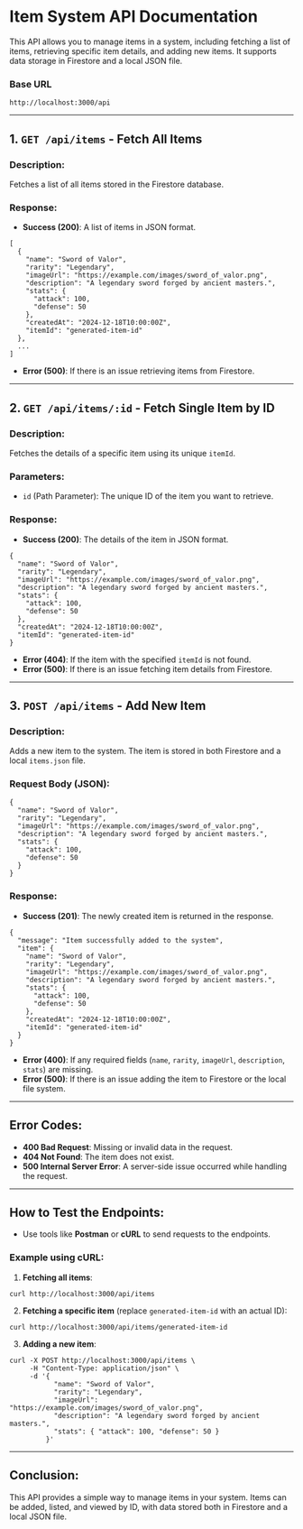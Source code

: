# Item System API Documentation

This API allows you to manage items in a system, including fetching a list of items, retrieving specific item details, and adding new items. It supports data storage in Firestore and a local JSON file.

### Base URL
```
http://localhost:3000/api
```

---

## 1. `GET /api/items` - Fetch All Items

### Description:
Fetches a list of all items stored in the Firestore database.

### Response:
- **Success (200)**: A list of items in JSON format.

```
[
  {
    "name": "Sword of Valor",
    "rarity": "Legendary",
    "imageUrl": "https://example.com/images/sword_of_valor.png",
    "description": "A legendary sword forged by ancient masters.",
    "stats": {
      "attack": 100,
      "defense": 50
    },
    "createdAt": "2024-12-18T10:00:00Z",
    "itemId": "generated-item-id"
  },
  ...
]
```

- **Error (500)**: If there is an issue retrieving items from Firestore.

---

## 2. `GET /api/items/:id` - Fetch Single Item by ID

### Description:
Fetches the details of a specific item using its unique `itemId`.

### Parameters:
- `id` (Path Parameter): The unique ID of the item you want to retrieve.

### Response:
- **Success (200)**: The details of the item in JSON format.

```
{
  "name": "Sword of Valor",
  "rarity": "Legendary",
  "imageUrl": "https://example.com/images/sword_of_valor.png",
  "description": "A legendary sword forged by ancient masters.",
  "stats": {
    "attack": 100,
    "defense": 50
  },
  "createdAt": "2024-12-18T10:00:00Z",
  "itemId": "generated-item-id"
}
```

- **Error (404)**: If the item with the specified `itemId` is not found.
- **Error (500)**: If there is an issue fetching item details from Firestore.

---

## 3. `POST /api/items` - Add New Item

### Description:
Adds a new item to the system. The item is stored in both Firestore and a local `items.json` file.

### Request Body (JSON):
```
{
  "name": "Sword of Valor",
  "rarity": "Legendary",
  "imageUrl": "https://example.com/images/sword_of_valor.png",
  "description": "A legendary sword forged by ancient masters.",
  "stats": {
    "attack": 100,
    "defense": 50
  }
}
```

### Response:
- **Success (201)**: The newly created item is returned in the response.

```
{
  "message": "Item successfully added to the system",
  "item": {
    "name": "Sword of Valor",
    "rarity": "Legendary",
    "imageUrl": "https://example.com/images/sword_of_valor.png",
    "description": "A legendary sword forged by ancient masters.",
    "stats": {
      "attack": 100,
      "defense": 50
    },
    "createdAt": "2024-12-18T10:00:00Z",
    "itemId": "generated-item-id"
  }
}
```

- **Error (400)**: If any required fields (`name`, `rarity`, `imageUrl`, `description`, `stats`) are missing.
- **Error (500)**: If there is an issue adding the item to Firestore or the local file system.

---

## Error Codes:
- **400 Bad Request**: Missing or invalid data in the request.
- **404 Not Found**: The item does not exist.
- **500 Internal Server Error**: A server-side issue occurred while handling the request.

---

## How to Test the Endpoints:

- Use tools like **Postman** or **cURL** to send requests to the endpoints.

### Example using cURL:

1. **Fetching all items**:
```
curl http://localhost:3000/api/items
```

2. **Fetching a specific item** (replace `generated-item-id` with an actual ID):
```
curl http://localhost:3000/api/items/generated-item-id
```

3. **Adding a new item**:
```
curl -X POST http://localhost:3000/api/items \
     -H "Content-Type: application/json" \
     -d '{
           "name": "Sword of Valor",
           "rarity": "Legendary",
           "imageUrl": "https://example.com/images/sword_of_valor.png",
           "description": "A legendary sword forged by ancient masters.",
           "stats": { "attack": 100, "defense": 50 }
         }'
```

---

## Conclusion:
This API provides a simple way to manage items in your system. Items can be added, listed, and viewed by ID, with data stored both in Firestore and a local JSON file.
